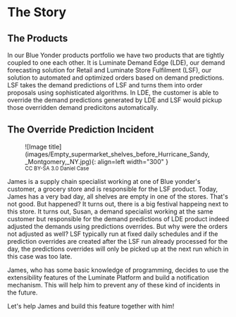 # The Story

## The Products

In our Blue Yonder products portfolio we have two products that are tightly
coupled to one each other. It is Luminate Demand Edge (LDE), our demand forecasting solution for Retail
and Luminate Store Fulfilment (LSF), our solution to automated and optimized orders based on demand predictions. 
LSF takes the demand predictions of LSF and turns them into order proposals using sophisticated algorithms. 
In LDE, the customer is able to override the demand predictions generated by LDE and LSF would pickup those overridden
demand predicitons automatically.

## The Override Prediction Incident

<figure markdown>
  ![Image title](images/Empty_supermarket_shelves_before_Hurricane_Sandy,_Montgomery,_NY.jpg){: align=left width="300" }
  <figcaption><small>CC BY-SA 3.0 Daniel Case</small></figcaption>
</figure>

James is a supply chain specialist working at one of Blue yonder's customer, a grocery store and is responsible 
for the LSF product.
Today, James has a very bad day, all shelves are empty in one of the stores. That's not good. But happened?
It turns out, there is a big festival happeing next to this store. It turns out, Susan, a demand specialist working 
at the same customer but responsible for the demand predictions of LDE product indeed adjusted the demands using 
predictions overrides. But why were the orders not adjusted as well?
LSF typically run at fixed daily schedules and if the prediction overrides are created after the LSF run already 
processed for the day, the predictions overrides will only be picked up at the next run which in this case was too late.

James, who has some basic knowledge of programming, decides to use the extensibility features of the Luminate 
Platform and build a notification mechanism. This will help him to prevent any of these kind of incidents in the future.

Let's help James and build this feature together with him!
